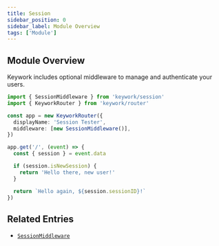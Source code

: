 ```yaml
---
title: Session
sidebar_position: 0
sidebar_label: Module Overview
tags: ['Module']
---
```


## Module Overview

Keywork includes optional middleware to manage and authenticate your users.

```ts
import { SessionMiddleware } from 'keywork/session'
import { KeyworkRouter } from 'keywork/router'

const app = new KeyworkRouter({
  displayName: 'Session Tester',
  middleware: [new SessionMiddleware()],
})

app.get('/', (event) => {
  const { session } = event.data

  if (session.isNewSession) {
    return 'Hello there, new user!'
  }

  return `Hello again, ${session.sessionID}!`
})
```

## Related Entries

- [`SessionMiddleware`](modules/session/api/classes/SessionMiddleware)
